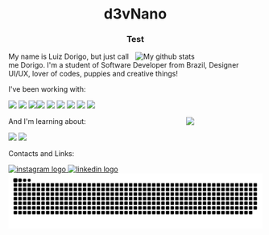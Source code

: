 <div align="center">
  <h1>d3vNano</h1>
  <h3>Test</h3>
</div>


<img align="right" width="50%" src="https://github-readme-stats.vercel.app/api?username=d3vNano&title_color=FFF&icon_color=FFF&text_color=9f9f9f&border_color=000000&bg_color=050505&show_icons=true" alt="My github stats"/>


My name is Luiz Dorigo, but just call me Dorigo.
I'm a student of Software Developer from Brazil, Designer UI/UX, lover of codes, puppies and creative things!

I've been working with:

<img src="https://img.shields.io/badge/HTML5-050505?style=for-the-badge&logo=html5&logoColor=white" /> <img src="https://img.shields.io/badge/CSS3-050505?style=for-the-badge&logo=css3&logoColor=white" /> <img src="https://img.shields.io/badge/JavaScript-050505?style=for-the-badge&logo=javascript&logoColor=FFFFFF" /><img src="https://img.shields.io/badge/Node.js-050505?style=for-the-badge&logo=nodedotjs&logoColor=white"/> <img src="https://img.shields.io/badge/npm-050505?style=for-the-badge&logo=npm&logoColor=white" /> <img src="https://img.shields.io/badge/Express.js-050505?style=for-the-badge&logo=express&logoColor=white" />
<img src="https://img.shields.io/badge/React-050505?style=for-the-badge&logo=react&logoColor=FFFFFF"/> <img src="https://img.shields.io/badge/styled--components-050505?style=for-the-badge&logo=styled-components&logoColor=white" /> <img src="https://img.shields.io/badge/MongoDB-050505?style=for-the-badge&logo=mongodb&logoColor=white" />

<img align="right" width="30%" src="https://github-readme-stats.vercel.app/api/top-langs/?username=d3vNano&langs_count=3&title_color=FFF&icon_color=FFF&text_color=9f9f9f&border_color=000000&bg_color=050505"/>


And I'm learning about:

<img src="https://img.shields.io/badge/PostgreSQL-050505?style=for-the-badge&logo=postgresql&logoColor=white" /> <img src="https://img.shields.io/badge/MySQL-050505?style=for-the-badge&logo=mysql&logoColor=white" />


  Contacts and Links:

  <a href="https://www.instagram.com/dorigo.luiz/" target="_blank">
    <img src="https://img.shields.io/badge/Instagram-050505?style=for-the-badge&logo=instagram&logoColor=white" alt="instagram logo"  />
  </a>
  <a href="https://www.linkedin.com/in/d3vNano/" target="_blank">
    <img src="https://img.shields.io/badge/LinkedIn-050505?style=for-the-badge&logo=linkedin&logoColor=white"  alt="linkedin logo"  />
  </a>
  
<br clear="both">
  
  <div align="center">
  <img src="https://raw.githubusercontent.com/Platane/snk/output/github-contribution-grid-snake.svg" alt="Snake animation" />
  </div>
